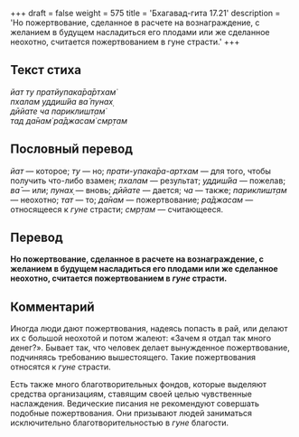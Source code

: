 +++
draft = false
weight = 575
title = 'Бхагавад-гита 17.21'
description = 'Но пожертвование, сделанное в расчете на вознаграждение, с желанием в будущем насладиться его плодами или же сделанное неохотно, считается пожертвованием в гуне страсти.'
+++

## Текст стиха

_йат ту пратйупака̄ра̄ртхам̇  
пхалам уддиш́йа ва̄ пунах̣  
дӣйате ча париклишт̣ам̇  
тад да̄нам̇ ра̄джасам̇ смр̣там_

## Пословный перевод

_йат_ — которое; _ту_ — но; _прати_\-_упака̄ра_\-_артхам_ — для того, чтобы получить что-либо взамен; _пхалам_ — результат; _уддиш́йа_ — пожелав; _ва̄_ — или; _пунах̣_ — вновь; _дӣйате_ — дается; _ча_ — также; _париклишт̣ам_ — неохотно; _тат_ — то; _да̄нам_ — пожертвование; _ра̄джасам_ — относящееся к _гуне_ страсти; _смр̣там_ — считающееся.

## Перевод

**Но пожертвование, сделанное в расчете на вознаграждение, с желанием в будущем насладиться его плодами или же сделанное неохотно, считается пожертвованием в _гуне_ страсти.**

## Комментарий

Иногда люди дают пожертвования, надеясь попасть в рай, или делают их с большой неохотой и потом жалеют: «Зачем я отдал так много денег?». Бывает так, что человек делает вынужденное пожертвование, подчиняясь требованию вышестоящего. Такие пожертвования относятся к _гуне_ страсти.

Есть также много благотворительных фондов, которые выделяют средства организациям, ставящим своей целью чувственные наслаждения. Ведические писания не рекомендуют совершать подобные пожертвования. Они призывают людей заниматься исключительно благотворительностью в _гуне_ благости.
